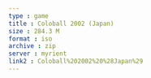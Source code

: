 ```yaml
---
type : game
title : Coloball 2002 (Japan)
size : 284.3 M
format : iso
archive : zip
server : myrient
link2 : Coloball%202002%20%28Japan%29
---
```

